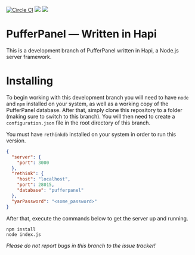[![Circle CI](https://circleci.com/gh/PufferPanel/PufferPanel/tree/kraken.svg?style=svg)](https://circleci.com/gh/PufferPanel/PufferPanel/tree/kraken) ![](https://david-dm.org/PufferPanel/PufferPanel/kraken.svg) ![](https://david-dm.org/PufferPanel/PufferPanel/kraken/dev-status.svg)

# PufferPanel — Written in Hapi
This is a development branch of PufferPanel written in Hapi, a Node.js server framework.

# Installing
To begin working with this development branch you will need to have `node` and `npm` installed on your system, as well as a working copy of the PufferPanel database. After that, simply clone this repository to a folder (making sure to switch to this branch). You will then need to create a `configuration.json` file in the root directory of this branch.

You must have `rethinkdb` installed on your system in order to run this version.

```json
{
  "server": {
    "port": 3000
  },
  "rethink": {
    "host": "localhost",
    "port": 28015,
    "database": "pufferpanel"
  },
  "yarPassword": "<some_password>"
}
```

After that, execute the commands below to get the server up and running.
```
npm install
node index.js
```

*Please do not report bugs in this branch to the issue tracker!*
